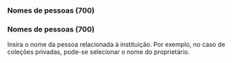 ### Nomes de pessoas (700)

### Nomes de pessoas (700)
Insira o nome da pessoa relacionada à instituição. Por exemplo, no caso de coleções privadas, pode-se selecionar o nome do proprietário.
